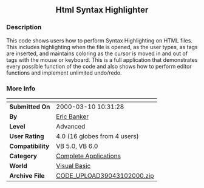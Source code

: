 ﻿<div align="center">

## Html Syntax Highlighter


</div>

### Description

This code shows users how to perform Syntax Highlighting on HTML files. This includes highlighting when the file is opened, as the user types, as tags are inserted, and maintains coloring as the cursor is moved in and out of tags with the mouse or keyboard. This is a full application that demonstrates every possible function of the code and also shows how to perform editor functions and implement unlimited undo/redo.
 
### More Info
 


<span>             |<span>
---                |---
**Submitted On**   |2000-03-10 10:31:28
**By**             |[Eric Banker](https://github.com/Planet-Source-Code/PSCIndex/blob/master/ByAuthor/eric-banker.md)
**Level**          |Advanced
**User Rating**    |4.0 (16 globes from 4 users)
**Compatibility**  |VB 5\.0, VB 6\.0
**Category**       |[Complete Applications](https://github.com/Planet-Source-Code/PSCIndex/blob/master/ByCategory/complete-applications__1-27.md)
**World**          |[Visual Basic](https://github.com/Planet-Source-Code/PSCIndex/blob/master/ByWorld/visual-basic.md)
**Archive File**   |[CODE\_UPLOAD39043102000\.zip](https://github.com/Planet-Source-Code/eric-banker-html-syntax-highlighter__1-6506/archive/master.zip)








